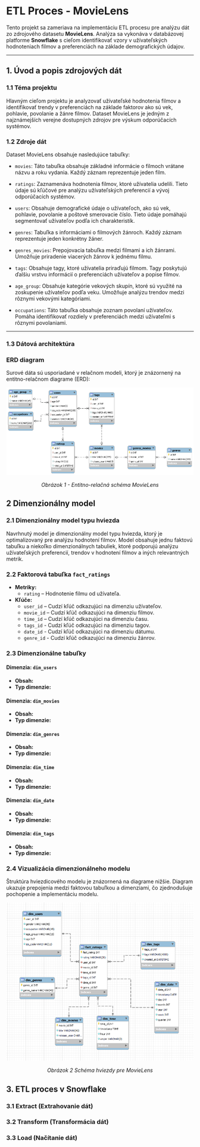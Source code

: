 # ETL Proces - MovieLens

Tento projekt sa zameriava na implementáciu ETL procesu pre analýzu dát zo zdrojového datasetu **MovieLens**. Analýza sa vykonáva v databázovej platforme **Snowflake** s cieľom identifikovať vzory v užívateľských hodnoteniach filmov a preferenciách na základe demografických údajov.

---

## 1. Úvod a popis zdrojových dát

### 1.1 Téma projektu
Hlavným cieľom projektu je analyzovať užívateľské hodnotenia filmov a identifikovať trendy v preferenciách na základe faktorov ako sú vek, pohlavie, povolanie a žánre filmov. Dataset MovieLens je jedným z najznámejších verejne dostupných zdrojov pre výskum odporúčacích systémov.

### 1.2 Zdroje dát
Dataset MovieLens obsahuje nasledujúce tabuľky:

- ``movies``: Táto tabuľka obsahuje základné informácie o filmoch vrátane názvu a roku vydania. Každý záznam reprezentuje jeden film.

- ``ratings``: Zaznamenáva hodnotenia filmov, ktoré užívatelia udelili. Tieto údaje sú kľúčové pre analýzu užívateľských preferencií a vývoj odporúčacích systémov.

- ``users``: Obsahuje demografické údaje o užívateľoch, ako sú vek, pohlavie, povolanie a poštové smerovacie číslo. Tieto údaje pomáhajú segmentovať užívateľov podľa ich charakteristík.

- ``genres``: Tabuľka s informáciami o filmových žánroch. Každý záznam reprezentuje jeden konkrétny žáner.

- ``genres_movies``: Prepojovacia tabuľka medzi filmami a ich žánrami. Umožňuje priradenie viacerých žánrov k jednému filmu.

- `tags`: Obsahuje tagy, ktoré užívatelia priraďujú filmom. Tagy poskytujú ďalšiu vrstvu informácií o preferenciách užívateľov a popise filmov.

- ``age_group``: Obsahuje kategórie vekových skupín, ktoré sú využité na zoskupenie užívateľov podľa veku. Umožňuje analýzu trendov medzi rôznymi vekovými kategóriami.

- ``occupations``: Táto tabuľka obsahuje zoznam povolaní užívateľov. Pomáha identifikovať rozdiely v preferenciách medzi užívateľmi s rôznymi povolaniami.

---

### 1.3 Dátová architektúra

### ERD diagram

Surové dáta sú usporiadané v relačnom modeli, ktorý je znázornený na entitno-relačnom diagrame (ERD):

![ERD Diagram](erd_schema.png)
<div align="center"><em>Obrázok 1 - Entitno-relačná schéma MovieLens</em></div>


## 2 Dimenzionálny model
### 2.1 Dimenzionálny model typu hviezda
Navrhnutý model je dimenzionálny model typu hviezda, ktorý je optimalizovaný pre analýzu hodnotení filmov. Model obsahuje jednu faktovú tabuľku a niekoľko dimenzionálnych tabuliek, ktoré podporujú analýzu užívateľských preferencií, trendov v hodnotení filmov a iných relevantných metrik.

### 2.2 Faktorová tabuľka `fact_ratings`
- **Metriky:**
  - `rating` – Hodnotenie filmu od užívateľa.
- **Kľúče:**
  - `user_id` – Cudzí kľúč odkazujúci na dimenziu užívateľov.
  - `movie_id` – Cudzí kľúč odkazujúci na dimenziu filmov.
  - `time_id` – Cudzí kľúč odkazujúci na dimenziu času.
  - `tags_id` - Cudzí kľúč odkazujúci na dimenziu tagov.
  - `date_id` - Cudzí kľúč odkazujúci na dimenziu dátumu.
  - `genre_id` - Cudzí kľúč odkazujúci na dimenziu žánrov.

### 2.3 Dimenzionálne tabuľky
#### **Dimenzia: `dim_users`**
- **Obsah:** 
- **Typ dimenzie:** 

#### **Dimenzia: `dim_movies`**
- **Obsah:** 
- **Typ dimenzie:** 

#### **Dimenzia: `dim_genres`**
- **Obsah:** 
- **Typ dimenzie:** 

#### **Dimenzia: `dim_time`**
- **Obsah:** 
- **Typ dimenzie:** 

#### **Dimenzia: `dim_date`**
- **Obsah:** 
- **Typ dimenzie:** 

#### **Dimenzia: `dim_tags`**
- **Obsah:** 
- **Typ dimenzie:** 

### 2.4 Vizualizácia dimenzionálneho modelu
Štruktúra hviezdicového modelu je znázornená na diagrame nižšie. Diagram ukazuje prepojenia medzi faktovou tabuľkou a dimenziami, čo zjednodušuje pochopenie a implementáciu modelu.

![Dimenzionálny model](star_schema.png)
<div align="center"><em>Obrázok 2 Schéma hviezdy pre MovieLens</em></div>


## 3. ETL proces v Snowflake
### 3.1 Extract (Extrahovanie dát)

### 3.2 Transform (Transformácia dát)

### 3.3 Load (Načítanie dát)
